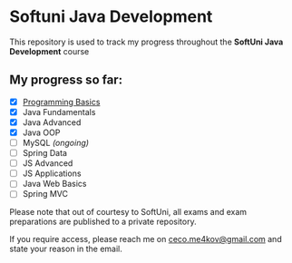 # Softuni Java Development
This repository is used to track my progress throughout the **SoftUni Java Development** course

## My progress so far:
- [x] [Programming Basics](Basic/)
- [x] Java Fundamentals
- [x] Java Advanced
- [x] Java OOP
- [ ] MySQL *(ongoing)*
- [ ] Spring Data
- [ ] JS Advanced
- [ ] JS Applications
- [ ] Java Web Basics
- [ ] Spring MVC

Please note that out of courtesy to SoftUni, all exams and exam preparations are published to a private repository.

If you require access, please reach me on [ceco.me4kov@gmail.com](mailto:ceco.me4kov@gmail.com) and state your reason in the email.

